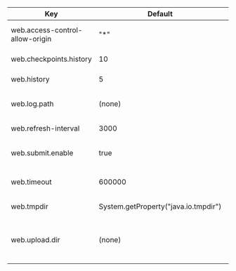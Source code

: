 | Key | Default | Type | Description |
|-----|---------|------|-------------|
| web.access-control-allow-origin | "*" | String | Access-Control-Allow-Origin header for all responses from the web-frontend. |
| web.checkpoints.history | 10 | Integer | Number of checkpoints to remember for recent history. |
| web.history | 5 | Integer | Number of archived jobs for the JobManager. |
| web.log.path | (none) | String | Path to the log file (may be in /log for standalone but under log directory when using YARN). |
| web.refresh-interval | 3000 | Long | Refresh interval for the web-frontend in milliseconds. |
| web.submit.enable | true | Boolean | Flag indicating whether jobs can be uploaded and run from the web-frontend. |
| web.timeout | 600000 | Long | Timeout for asynchronous operations by the web monitor in milliseconds. |
| web.tmpdir | System.getProperty("java.io.tmpdir") | String | Flink web directory which is used by the webmonitor. |
| web.upload.dir | (none) | String | Directory for uploading the job jars. If not specified a dynamic directory will be used under the directory specified by JOB_MANAGER_WEB_TMPDIR_KEY. |
